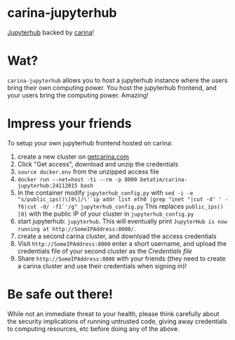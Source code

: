 # carina-jupyterhub

[Jupyterhub](https://github.com/jupyter/jupyterhub) backed by [carina](https://getcarina.com)!


# Wat?

`carina-jupyterhub` allows you to host a jupyterhub instance where the users bring
their own computing power. You host the jupyterhub frontend, and your
users bring the computing power. Amazing!


# Impress your friends

To setup your own jupyterhub frontend hosted on carina:

 1. create a new cluster on [getcarina.com](https://getcarina.com)
 1. Click "Get access", download and unzip the credentials
 1. `source docker.env` from the unzipped access file
 1. `docker run --net=host -ti --rm -p 8000 betatim/carina-jupyterhub:24112015 bash`
 1. In the container modify `jupyterhub_config.py` with ```sed -i -e "s/public_ips()\[0\]/\'`ip addr list eth0 |grep "inet "|cut -d' ' -f6|cut -d/ -f1`'/g" jupyterhub_config.py```
    This replaces `public_ips()[0]` with the public IP of your cluster in `jupyterhub_config.py`
 1. start jupyterhub: `jupyterhub`. This will eventually print `JupyterHub is now running at http://SomeIPAddress:8000/`.
 1. create a second carina cluster, and download the access credentials
 1. Visit `http://SomeIPAddress:8000` enter a short username, and upload the credentials file of your second
    cluster as the *Credentials file*
 1. Share `http://SomeIPAddress:8000` with your friends (they need to create a carina cluster and use their credentials when signing in)!


# Be safe out there! 

While not an immediate threat to your health, please think carefully
about the security implications of running untrusted code, giving
away credentials to computing resources, etc before doing any of the
above.
